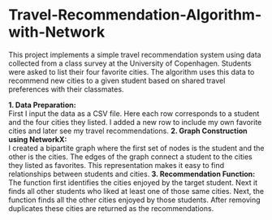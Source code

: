 # Travel-Recommendation-Algorithm-with-Network
This project implements a simple travel recommendation system using data collected from a class survey at the University of Copenhagen. Students were asked to list their four favorite cities. The algorithm uses this data to recommend new cities to a given student based on shared travel preferences with their classmates.

**1. Data Preparation:** <br>First I input the data as a CSV file. Here each row corresponds to a student and the four cities they listed. I added a new row to include my own favorite cities and later see my travel recommendations.
**2. Graph Construction using NetworkX:** <br>I created a bipartite graph where the first set of nodes is the student and the other is the cities. The edges of the graph connect a student to the cities they listed as favorites. This representation makes it easy to find relationships between students and cities.
**3. Recommendation Function:** <br> The function first identifies the cities enjoyed by the target student. Next it finds all other students who liked at least one of those same cities. Next, the function finds all the other cities enjoyed by those students. After removing duplicates these cities are returned as the recommendations.
